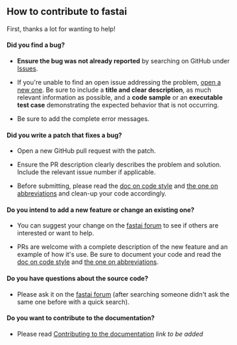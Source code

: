 ## How to contribute to fastai

First, thanks a lot for wanting to help!

#### **Did you find a bug?**

* **Ensure the bug was not already reported** by searching on GitHub under [Issues](https://github.com/fastai/fastai_v1/issues).

* If you're unable to find an open issue addressing the problem, [open a new one](https://github.com/fastai/fastai_v1/issues/new). Be sure to include a **title and clear description**, as much relevant information as possible, and a **code sample** or an **executable test case** demonstrating the expected behavior that is not occurring.

* Be sure to add the complete error messages.

#### **Did you write a patch that fixes a bug?**

* Open a new GitHub pull request with the patch.

* Ensure the PR description clearly describes the problem and solution. Include the relevant issue number if applicable.

* Before submitting, please read the [doc on code style](https://github.com/fastai/fastai_v1/blob/master/docs/style.md) and [the one on abbreviations](https://github.com/fastai/fastai_v1/blob/master/docs/abbr.md) and clean-up your code accordingly.

#### **Do you intend to add a new feature or change an existing one?**

* You can suggest your change on the [fastai forum](http://forums.fast.ai/) to see if others are interested or want to help.

* PRs are welcome with a complete description of the new feature and an example of how it's use. Be sure to document your code and read the [doc on code style](https://github.com/fastai/fastai_v1/blob/master/docs/style.md) and [the one on abbreviations](https://github.com/fastai/fastai_v1/blob/master/docs/abbr.md).

#### **Do you have questions about the source code?**

* Please ask it on the [fastai forum](http://forums.fast.ai/) (after searching someone didn't ask the same one before with a quick search).

#### **Do you want to contribute to the documentation?**

* Please read [Contributing to the documentation]() *link to be added*
